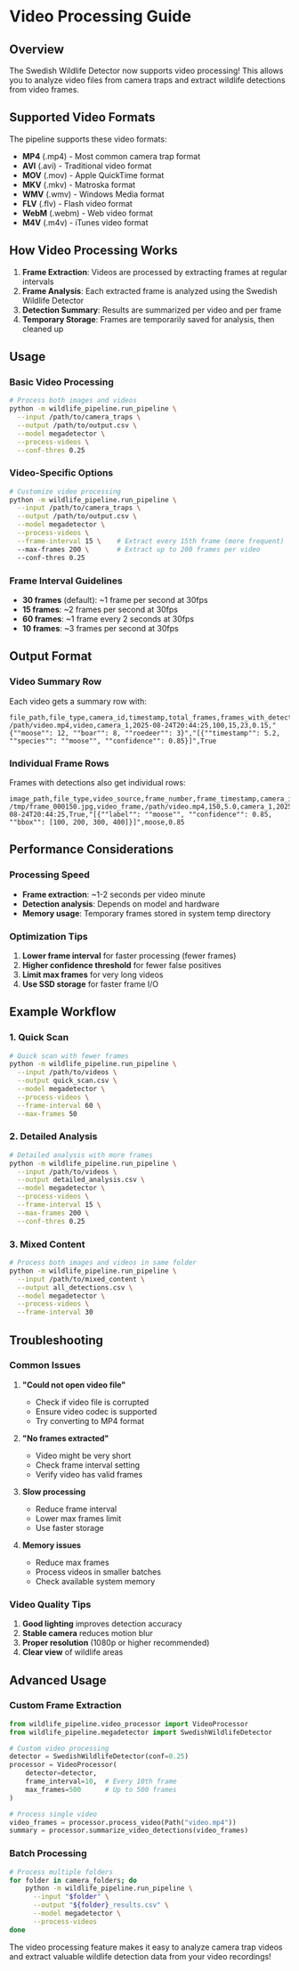 # Video Processing Guide

## Overview

The Swedish Wildlife Detector now supports video processing! This allows you to analyze video files from camera traps and extract wildlife detections from video frames.

## Supported Video Formats

The pipeline supports these video formats:
- **MP4** (.mp4) - Most common camera trap format
- **AVI** (.avi) - Traditional video format
- **MOV** (.mov) - Apple QuickTime format
- **MKV** (.mkv) - Matroska format
- **WMV** (.wmv) - Windows Media format
- **FLV** (.flv) - Flash video format
- **WebM** (.webm) - Web video format
- **M4V** (.m4v) - iTunes video format

## How Video Processing Works

1. **Frame Extraction**: Videos are processed by extracting frames at regular intervals
2. **Frame Analysis**: Each extracted frame is analyzed using the Swedish Wildlife Detector
3. **Detection Summary**: Results are summarized per video and per frame
4. **Temporary Storage**: Frames are temporarily saved for analysis, then cleaned up

## Usage

### Basic Video Processing

```bash
# Process both images and videos
python -m wildlife_pipeline.run_pipeline \
  --input /path/to/camera_traps \
  --output /path/to/output.csv \
  --model megadetector \
  --process-videos \
  --conf-thres 0.25
```

### Video-Specific Options

```bash
# Customize video processing
python -m wildlife_pipeline.run_pipeline \
  --input /path/to/camera_traps \
  --output /path/to/output.csv \
  --model megadetector \
  --process-videos \
  --frame-interval 15 \    # Extract every 15th frame (more frequent)
  --max-frames 200 \       # Extract up to 200 frames per video
  --conf-thres 0.25
```

### Frame Interval Guidelines

- **30 frames** (default): ~1 frame per second at 30fps
- **15 frames**: ~2 frames per second at 30fps
- **60 frames**: ~1 frame every 2 seconds at 30fps
- **10 frames**: ~3 frames per second at 30fps

## Output Format

### Video Summary Row
Each video gets a summary row with:
```csv
file_path,file_type,camera_id,timestamp,total_frames,frames_with_detections,total_detections,detection_rate,species_detected,detection_timeline,observation_any
/path/video.mp4,video,camera_1,2025-08-24T20:44:25,100,15,23,0.15,"{""moose"": 12, ""boar"": 8, ""roedeer"": 3}","[{""timestamp"": 5.2, ""species"": ""moose"", ""confidence"": 0.85}]",True
```

### Individual Frame Rows
Frames with detections also get individual rows:
```csv
image_path,file_type,video_source,frame_number,frame_timestamp,camera_id,timestamp,observation_any,observations,top_label,top_confidence
/tmp/frame_000150.jpg,video_frame,/path/video.mp4,150,5.0,camera_1,2025-08-24T20:44:25,True,"[{""label"": ""moose"", ""confidence"": 0.85, ""bbox"": [100, 200, 300, 400]}]",moose,0.85
```

## Performance Considerations

### Processing Speed
- **Frame extraction**: ~1-2 seconds per video minute
- **Detection analysis**: Depends on model and hardware
- **Memory usage**: Temporary frames stored in system temp directory

### Optimization Tips
1. **Lower frame interval** for faster processing (fewer frames)
2. **Higher confidence threshold** for fewer false positives
3. **Limit max frames** for very long videos
4. **Use SSD storage** for faster frame I/O

## Example Workflow

### 1. Quick Scan
```bash
# Quick scan with fewer frames
python -m wildlife_pipeline.run_pipeline \
  --input /path/to/videos \
  --output quick_scan.csv \
  --model megadetector \
  --process-videos \
  --frame-interval 60 \
  --max-frames 50
```

### 2. Detailed Analysis
```bash
# Detailed analysis with more frames
python -m wildlife_pipeline.run_pipeline \
  --input /path/to/videos \
  --output detailed_analysis.csv \
  --model megadetector \
  --process-videos \
  --frame-interval 15 \
  --max-frames 200 \
  --conf-thres 0.25
```

### 3. Mixed Content
```bash
# Process both images and videos in same folder
python -m wildlife_pipeline.run_pipeline \
  --input /path/to/mixed_content \
  --output all_detections.csv \
  --model megadetector \
  --process-videos \
  --frame-interval 30
```

## Troubleshooting

### Common Issues

1. **"Could not open video file"**
   - Check if video file is corrupted
   - Ensure video codec is supported
   - Try converting to MP4 format

2. **"No frames extracted"**
   - Video might be very short
   - Check frame interval setting
   - Verify video has valid frames

3. **Slow processing**
   - Reduce frame interval
   - Lower max frames limit
   - Use faster storage

4. **Memory issues**
   - Reduce max frames
   - Process videos in smaller batches
   - Check available system memory

### Video Quality Tips

1. **Good lighting** improves detection accuracy
2. **Stable camera** reduces motion blur
3. **Proper resolution** (1080p or higher recommended)
4. **Clear view** of wildlife areas

## Advanced Usage

### Custom Frame Extraction
```python
from wildlife_pipeline.video_processor import VideoProcessor
from wildlife_pipeline.megadetector import SwedishWildlifeDetector

# Custom video processing
detector = SwedishWildlifeDetector(conf=0.25)
processor = VideoProcessor(
    detector=detector,
    frame_interval=10,  # Every 10th frame
    max_frames=500      # Up to 500 frames
)

# Process single video
video_frames = processor.process_video(Path("video.mp4"))
summary = processor.summarize_video_detections(video_frames)
```

### Batch Processing
```bash
# Process multiple folders
for folder in camera_folders; do
    python -m wildlife_pipeline.run_pipeline \
      --input "$folder" \
      --output "${folder}_results.csv" \
      --model megadetector \
      --process-videos
done
```

The video processing feature makes it easy to analyze camera trap videos and extract valuable wildlife detection data from your video recordings!

